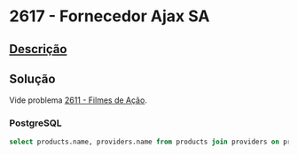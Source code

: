 # 2617 - Fornecedor Ajax SA

## [Descrição](https://www.beecrowd.com.br/judge/pt/problems/view/2617)

## Solução

Vide problema [2611 - Filmes de Ação](../2611/README.md).

### PostgreSQL

```sql
select products.name, providers.name from products join providers on products.id_providers = providers.id where providers.name = 'Ajax SA';
```